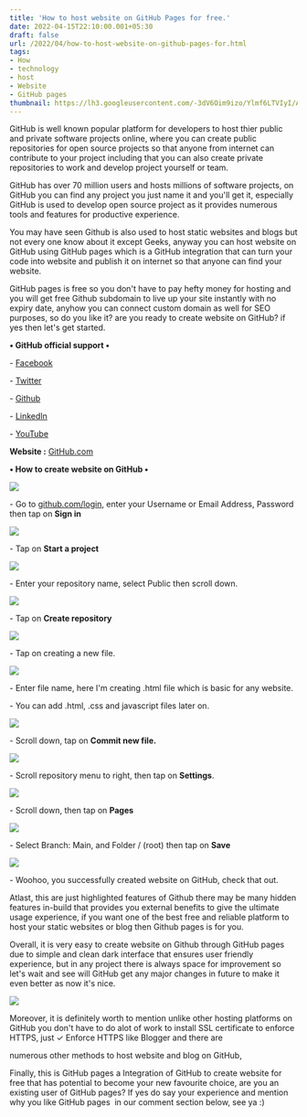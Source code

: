 ```yaml
---
title: 'How to host website on GitHub Pages for free.'
date: 2022-04-15T22:10:00.001+05:30
draft: false
url: /2022/04/how-to-host-website-on-github-pages-for.html
tags: 
- How
- technology
- host
- Website
- GitHub pages
thumbnail: https://lh3.googleusercontent.com/-3dV6Oim9izo/Ylmf6LTVIyI/AAAAAAAAKP4/8SxpUGXQR5Ej-k1Pk0ofKxHsyd_dCEbwgCNcBGAsYHQ/s1600/1650040801809819-0.png
---
```


  

GitHub is well known popular platform for developers to host thier public and private software projects online, where you can create public repositories for open source projects so that anyone from internet can contribute to your project including that you can also create private repositories to work and develop project yourself or team.

  

GitHub has over 70 million users and hosts millions of software projects, on GitHub you can find any project you just name it and you'll get it, especially GitHub is used to develop open source project as it provides numerous tools and features for productive experience.

  

You may have seen Github is also used to host static websites and blogs but not every one know about it except Geeks, anyway you can host website on GitHub using GitHub pages which is a GitHub integration that can turn your code into website and publish it on internet so that anyone can find your website.

  

GitHub pages is free so you don't have to pay hefty money for hosting and you will get free Github subdomain to live up your site instantly with no expiry date, anyhow you can connect custom domain as well for SEO purposes, so do you like it? are you ready to create website on GitHub? if yes then let's get started.

**• GitHub official support •**

\- [Facebook](https://www.facebook.com/GitHub)

\- [Twitter](https://twitter.com/github)

\- [Github](https://github.com/github)

\- [LinkedIn](https://www.linkedin.com/company/github)

\- [YouTube](https://www.youtube.com/github)

  

**Website :** [GitHub.com](http://GitHub.com)

  

**• How to create website on GitHub •**

 **![](https://lh3.googleusercontent.com/-bvn7vPBtw-8/Ylmf4fxEmrI/AAAAAAAAKPw/8gOcU61WIqc6UozcMfIVXDnf9gL8N0DHwCNcBGAsYHQ/s1600/1650040793834417-1.png)** 

\- Go to [github.com/login](http://github.com/login), enter your Username or Email Address, Password then tap on **Sign in**

 ![](https://lh3.googleusercontent.com/-pFPHtwlguwM/Ylmf2aAl2lI/AAAAAAAAKPs/QWN9HGQ7RCwNF9a6-jfK2nDwS724q4PPwCNcBGAsYHQ/s1600/1650040784306730-2.png) 

  

\- Tap on **Start a project**

 **![](https://lh3.googleusercontent.com/-QgodN_dnO9Q/YlmfzxiDcnI/AAAAAAAAKPk/KU49i4DDE9cVFL3Un_ZJix0cyVtJlBmpgCNcBGAsYHQ/s1600/1650040775586191-3.png)** 

\- Enter your repository name, select Public then scroll down.

  

 ![](https://lh3.googleusercontent.com/-4_mjqtPqOpc/YlmfxwobDLI/AAAAAAAAKPg/PTOXdJHVaFQ7fG1YRVEUiJR1FvxGZx6HwCNcBGAsYHQ/s1600/1650040765614531-4.png) 

  

\- Tap on **Create repository**

 **![](https://lh3.googleusercontent.com/-UuzndzVxdRw/YlmfvOTPdfI/AAAAAAAAKPc/GKxy_-CtvNEXjgUy2sOysDkxcNh4JT4WQCNcBGAsYHQ/s1600/1650040756751995-5.png)** 

\- Tap on creating a new file.

  

 ![](https://lh3.googleusercontent.com/-siTTLRWBs2E/YlmftLGc2BI/AAAAAAAAKPY/BCxstZUKvp0jAYrkGhD9PbhAF4cOpALhwCNcBGAsYHQ/s1600/1650040751735248-6.png) 

  

\- Enter file name, here I'm creating .html file which is basic for any website.

  

\- You can add .html, .css and javascript files later on.

  

 ![](https://lh3.googleusercontent.com/-MbAZy0ervYo/YlmfrlyZ32I/AAAAAAAAKPU/_wctwBvrexkXI-oQC4_Kmtv3EcTCEFfjgCNcBGAsYHQ/s1600/1650040746314632-7.png) 

  

\- Scroll down, tap on **Commit new file.**

 **![](https://lh3.googleusercontent.com/-qzh2025qKjI/YlmfqZltNLI/AAAAAAAAKPQ/FCFxtda139gmqR1XG0ZSNmClbcPAMxvMQCNcBGAsYHQ/s1600/1650040740795294-8.png)** 

\- Scroll repository menu to right, then tap on **Settings**.

  

 ![](https://lh3.googleusercontent.com/-FdxQtwPudnY/YlmfpMFB6dI/AAAAAAAAKPM/NJ4hR0rHENYhtQ1SwlInIRHLrKEK365AwCNcBGAsYHQ/s1600/1650040736137931-9.png) 

  

\- Scroll down, then tap on **Pages**

  

 ![](https://lh3.googleusercontent.com/-iyoO2GQ6OT8/YlmfnxmjpYI/AAAAAAAAKPI/2woxVTF1Zh8d-d-4biDEMU4nr4oTo2-xQCNcBGAsYHQ/s1600/1650040728409871-10.png) 

  

\- Select Branch: Main, and Folder / (root) then tap on **Save**

 **![](https://lh3.googleusercontent.com/-hQpZxExtvoc/YlmflxDpixI/AAAAAAAAKPE/n6xra27j7msRN6m6HidcTx0_2Ra64VHhwCNcBGAsYHQ/s1600/1650040724652167-11.png)** 

\- Woohoo, you successfully created website on GitHub, check that out.

  

Atlast, this are just highlighted features of Github there may be many hidden features in-build that provides you external benefits to give the ultimate usage experience, if you want one of the best free and reliable platform to host your static websites or blog then Github pages is for you.

  

Overall, it is very easy to create website on Github through GitHub pages due to simple and clean dark interface that ensures user friendly experience, but in any project there is always space for improvement so let's wait and see will GitHub get any major changes in future to make it even better as now it's nice.

  

 ![](https://lh3.googleusercontent.com/-wh_cybNeumA/Ylmfk-fB9DI/AAAAAAAAKPA/Pi3ECTY41TwVEPhtAbJYvgxz2Q4QZpyMgCNcBGAsYHQ/s1600/1650040720462929-12.png) 

  

Moreover, it is definitely worth to mention unlike other hosting platforms on GitHub you don't have to do alot of work to install SSL certificate to enforce HTTPS, just ✓ Enforce HTTPS like Blogger and there are 

numerous other methods to host website and blog on GitHub, 

  

Finally, this is GitHub pages a Integration of GitHub to create website for free that has potential to become your new favourite choice, are you an existing user of GitHub pages? If yes do say your experience and mention why you like GitHub pages  in our comment section below, see ya :)